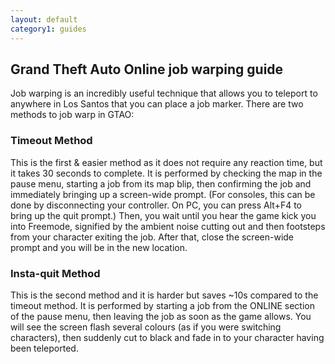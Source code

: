 ```yaml
---
layout: default
category1: guides
---
```

<h2>Grand Theft Auto Online job warping guide </h2>
Job warping is an incredibly useful technique that allows you to teleport to anywhere in Los Santos that you can place a job marker. There are two methods to job warp in GTAO:
<h3>Timeout Method</h3>
This is the first & easier method as it does not require any reaction time, but it takes 30 seconds to complete. It is performed by checking the map in the pause menu, starting a job from its map blip, then confirming the job and immediately bringing up a screen-wide prompt. (For consoles, this can be done by disconnecting your controller. On PC, you can press Alt+F4 to bring up the quit prompt.) Then, you wait until you hear the game kick you into Freemode, signified by the ambient noise cutting out and then footsteps from your character exiting the job. After that, close the screen-wide prompt and you will be in the new location.
<h3>Insta-quit Method</h3>
This is the second method and it is harder but saves ~10s compared to the timeout method. It is performed by starting a job from the ONLINE section of the pause menu, then leaving the job as soon as the game allows. You will see the screen flash several colours (as if you were switching characters), then suddenly cut to black and fade in to your character having been teleported.